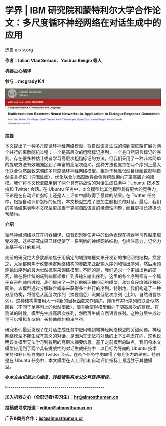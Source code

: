 # 学界 | IBM 研究院和蒙特利尔大学合作论文：多尺度循环神经网络在对话生成中的应用

选自 arxiv.org

**作者：Iulian Vlad Serban、Yoshua Bengio 等人**

**机器之心编译**

**参与：mcgrady164**

![](img/efaa1f29ec8b34255569f7e651145e5f.jpg)

**摘要**

本文提出了一种多尺度循环神经网络模型，将自然语言生成的端到端框架扩展为两个并行的离散随机过程：一个是高层次的粗糙标记序列，一个是自然语言标记的序列。存在很多种估计或者学习高层次粗糙标记的方法，但我们采用了一种非常简单的提取方法有效地捕捉到了丰富的高层次语义。这种方法也支持在两个序列上最大化联合似然函数来训练多尺度循环神经网络模型。相对于标准似然目标函数影响自然语言标记（词混乱度），优化联合似然函数将会使得模型偏向于更高层次的建模。我们将本文模型应用到了两个具有挑战性的对话生成任务中：Ubuntu 技术支持和 Twitter 会话。在 Ubuntu 任务中，本文模型比其他模型具有更大的竞争力，不论是在自动评价指标上还是人工评价中都取得了最优的结果。在 Twitter 任务中，根据自动评价指标的反馈，本文模型生成了更加主题相关的对话。最后，我们的实验结果表明本文模型更加善于克服自然语言的稀疏性问题，而且更擅长捕捉长句结构。

**介绍**

循环神经网络以其在机器翻译、语音识别等任务中的出色表现在机器学习界越来越受欢迎。这些研究成果已经促使了一系列新的神经网络结构，包括注意力，记忆力和基于指针的机制。

先前的研究绝大多数都聚焦于用确定的端到端框架来开发新的神经网络结构。换言之，大家都聚焦于改变确定网络结构的参数来匹配输入序列和输出序列，然后用预测输出序列的最大似然概率来训练模型。不同的是，我们追求一个更加出色的研究，旨在将传统的端到端框架推广到多输入输出序列，这里的每个序列都有一个属于自己的随机过程。我们提出了一种新的循环神经网络模型，称为多尺度循环神经网络，该模型通过分解联合概率来获得多个并行的序列。特别地，我们构造了一种分层结构，将信息从高层次序列（摘要信息）流向低层次序列（比如，自然语言序列）。这种结构需要用大一种新的目标函数来作训练，即所有并行序列的联合似然函数（不同于单序列上的似然函数），着将会使得模型偏向于更高层次的建模。在测试的时候，模型先生成高层次序列，然后再生成自然语言序列。这种分层生成过程可以模拟复杂的、长程依赖的输出序列。

研究者们最近发现了在对话生成任务中应用端到端神经网络模型的关键问题。神经网络模型不能生成有意义的对话，是因为其无法将对话的上下文考虑在内，这也说明该类模型无法学习到有用的高层次摘要信息。基于之前模型的缺点，我们将本文模型应用到了两个具有挑战性的对话生成任务中：以目标为导向的 Ubuntu 技术支持和非目标导向的 Twitter 会话。在两个任务中均取得了有竞争力的结果。特别是在 Ubuntu 任务中，本文模型在人工评价和自动评价指标上都远胜于其他模型。

***©本文由机器之心编译，***转载请联系本公众号获得授权***。***

✄------------------------------------------------

**加入机器之心（全职记者/实习生）：hr@almosthuman.cn**

**投稿或寻求报道：editor@almosthuman.cn**

**广告&商务合作：bd@almosthuman.cn**